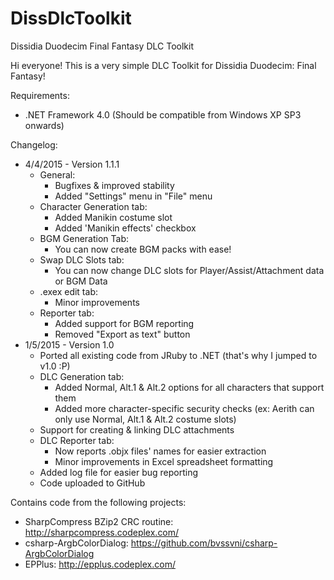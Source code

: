 DissDlcToolkit
==============

Dissidia Duodecim Final Fantasy DLC Toolkit

Hi everyone!
This is a very simple DLC Toolkit for Dissidia Duodecim: Final Fantasy!

Requirements:
- .NET Framework 4.0 (Should be compatible from Windows XP SP3 onwards)

Changelog:
- 4/4/2015  -	Version 1.1.1
    - General:
        - Bugfixes & improved stability
        - Added "Settings" menu in "File" menu
    - Character Generation tab:
        - Added Manikin costume slot
        - Added 'Manikin effects' checkbox
    - BGM Generation Tab:
        - You can now create BGM packs with ease!
    - Swap DLC Slots tab:
        - You can now change DLC slots for Player/Assist/Attachment data or BGM Data
    - .exex edit tab:
        - Minor improvements
    - Reporter tab:
        - Added support for BGM reporting
        - Removed "Export as text" button
- 1/5/2015  -	Version 1.0
    - Ported all existing code from JRuby to .NET (that's why I jumped to v1.0 :P)
    - DLC Generation tab:
        - Added Normal, Alt.1 & Alt.2 options for all characters that support them
        - Added more character-specific security checks (ex: Aerith can only use Normal, Alt.1 & Alt.2 costume slots)
    - Support for creating & linking DLC attachments
    - DLC Reporter tab:
        - Now reports .objx files' names for easier extraction
        - Minor improvements in Excel spreadsheet formatting
    - Added log file for easier bug reporting
    - Code uploaded to GitHub

Contains code from the following projects:
- SharpCompress BZip2 CRC routine: http://sharpcompress.codeplex.com/
- csharp-ArgbColorDialog: https://github.com/bvssvni/csharp-ArgbColorDialog
- EPPlus: http://epplus.codeplex.com/
